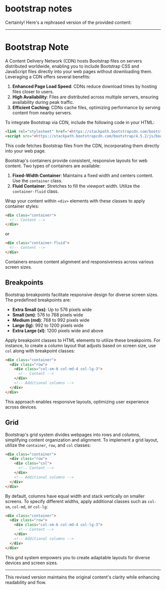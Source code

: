 # bootstrap notes

Certainly! Here's a rephrased version of the provided content:

---

# Bootstrap Note

A Content Delivery Network (CDN) hosts Bootstrap files on servers distributed worldwide, enabling you to include Bootstrap CSS and JavaScript files directly into your web pages without downloading them. Leveraging a CDN offers several benefits:

1. **Enhanced Page Load Speed**: CDNs reduce download times by hosting files closer to users.
2. **High Availability**: Files are distributed across multiple servers, ensuring availability during peak traffic.
3. **Efficient Caching**: CDNs cache files, optimizing performance by serving content from nearby servers.

To integrate Bootstrap via CDN, include the following code in your HTML:

```html
<link rel="stylesheet" href="<https://stackpath.bootstrapcdn.com/bootstrap/4.5.2/css/bootstrap.min.css>">
<script src="<https://stackpath.bootstrapcdn.com/bootstrap/4.5.2/js/bootstrap.min.js>"></script>

```

This code fetches Bootstrap files from the CDN, incorporating them directly into your web page.

Bootstrap's containers provide consistent, responsive layouts for web content. Two types of containers are available:

1. **Fixed-Width Container**: Maintains a fixed width and centers content. Use the `container` class.
2. **Fluid Container**: Stretches to fill the viewport width. Utilize the `container-fluid` class.

Wrap your content within `<div>` elements with these classes to apply container styles:

```html
<div class="container">
  <!-- Content -->
</div>

```

or

```html
<div class="container-fluid">
  <!-- Content -->
</div>

```

Containers ensure content alignment and responsiveness across various screen sizes.

## Breakpoints

Bootstrap breakpoints facilitate responsive design for diverse screen sizes. The predefined breakpoints are:

- **Extra Small (xs)**: Up to 576 pixels wide
- **Small (sm)**: 576 to 768 pixels wide
- **Medium (md)**: 768 to 992 pixels wide
- **Large (lg)**: 992 to 1200 pixels wide
- **Extra Large (xl)**: 1200 pixels wide and above

Apply breakpoint classes to HTML elements to utilize these breakpoints. For instance, to create a column layout that adjusts based on screen size, use `col` along with breakpoint classes:

```html
<div class="container">
  <div class="row">
    <div class="col-sm-6 col-md-4 col-lg-3">
      <!-- Content -->
    </div>
    <!-- Additional columns -->
  </div>
</div>

```

This approach enables responsive layouts, optimizing user experience across devices.

## Grid

Bootstrap's grid system divides webpages into rows and columns, simplifying content organization and alignment. To implement a grid layout, utilize the `container`, `row`, and `col` classes:

```html
<div class="container">
  <div class="row">
    <div class="col">
      <!-- Content -->
    </div>
    <!-- Additional columns -->
  </div>
</div>

```

By default, columns have equal width and stack vertically on smaller screens. To specify different widths, apply additional classes such as `col-sm`, `col-md`, or `col-lg`:

```html
<div class="container">
  <div class="row">
    <div class="col-sm-6 col-md-4 col-lg-3">
      <!-- Content -->
    </div>
    <!-- Additional columns -->
  </div>
</div>

```

This grid system empowers you to create adaptable layouts for diverse devices and screen sizes.

---

This revised version maintains the original content's clarity while enhancing readability and flow.